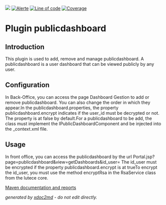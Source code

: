 ![](https://dev.lutece.paris.fr/jenkins/buildStatus/icon?job=myapps-plugin-publicdashboard-deploy)
[![Alerte](https://dev.lutece.paris.fr/sonar/api/project_badges/measure?project=fr.paris.lutece.plugins%3Aplugin-publicdashboard&metric=alert_status)](https://dev.lutece.paris.fr/sonar/dashboard?id=fr.paris.lutece.plugins%3Aplugin-publicdashboard)
[![Line of code](https://dev.lutece.paris.fr/sonar/api/project_badges/measure?project=fr.paris.lutece.plugins%3Aplugin-publicdashboard&metric=ncloc)](https://dev.lutece.paris.fr/sonar/dashboard?id=fr.paris.lutece.plugins%3Aplugin-publicdashboard)
[![Coverage](https://dev.lutece.paris.fr/sonar/api/project_badges/measure?project=fr.paris.lutece.plugins%3Aplugin-publicdashboard&metric=coverage)](https://dev.lutece.paris.fr/sonar/dashboard?id=fr.paris.lutece.plugins%3Aplugin-publicdashboard)

# Plugin publicdashboard

## Introduction

This plugin is used to add, remove and manage publicdashboard. A publicdashboard is a user dashboard that can be viewed publicly by any user.

## Configuration

In Back-Office, you can access the page Dashboard Gestion to add or remove publicdashboard. You can also change the order in which they appear.In the publicdashboard.properties, the property publicdashboard.encrypt indicates if the user_id must be decrypted or not. The property is at false by default.For a publicdashboard to be add, the class must implement the IPublicDashboardComponent and be injected into the _context.xml file.

## Usage

In front office, you can access the publicdashboard by the url Portal.jsp?page=publicdashboard&view=getDashboards&id_user= The id_user must be encrypted if the property publicdashboard.encrypt is at trueTo encrypt the id_user, you must use the method encryptRsa in the RsaService class from the lutece core.


[Maven documentation and reports](https://dev.lutece.paris.fr/plugins/plugin-publicdashboard/)



 *generated by [xdoc2md](https://github.com/lutece-platform/tools-maven-xdoc2md-plugin) - do not edit directly.*
